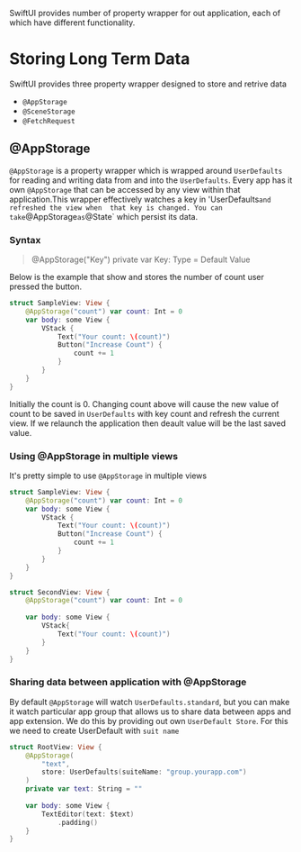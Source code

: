
SwiftUI provides number of property wrapper for out application, each of which have different functionality. 

# Storing Long Term Data

SwiftUI provides three property wrapper designed to store and retrive data

- `@AppStorage`
- `@SceneStorage`
- `@FetchRequest`

## @AppStorage

`@AppStorage` is a property wrapper which is wrapped around `UserDefaults` for reading and writing data from and into the `UserDefaults`.  Every app has it own `@AppStorage` that can be accessed by any view within that application.This wrapper effectively watches a key in 'UserDefaults` and refreshed the view when 
that key is changed. You can take `@AppStorage` as `@State` which persist its data.

### Syntax

> @AppStorage("Key") private var Key: Type = Default Value


Below is the example that show and stores the number of count user pressed the button.

```swift
struct SampleView: View {
    @AppStorage("count") var count: Int = 0
    var body: some View {
        VStack {
            Text("Your count: \(count)")
            Button("Increase Count") {
                count += 1
            }
        }
    }
}
```

Initially the count is 0. Changing count above will cause the new value of count to be saved in `UserDefaults` with key count and refresh the current view. If we relaunch the application then deault value will be the last saved value.

### Using @AppStorage in multiple views

It's pretty simple to use `@AppStorage` in multiple views

```swift
struct SampleView: View {
    @AppStorage("count") var count: Int = 0
    var body: some View {
        VStack {
            Text("Your count: \(count)")
            Button("Increase Count") {
                count += 1
            }
        }
    }
}

struct SecondView: View {
    @AppStorage("count") var count: Int = 0
    
    var body: some View {
        VStack{
            Text("Your count: \(count)")
        }
    }
}
```

### Sharing data between application with @AppStorage

By default `@AppStorage` will watch `UserDefaults.standard`, but you can make it watch particular app group that allows us to share data between apps and app extension.  We do this by providing out own `UserDefault Store`. For this we need to create UserDefault with `suit name`

```swift
struct RootView: View {
    @AppStorage(
        "text",
        store: UserDefaults(suiteName: "group.yourapp.com")
    )
    private var text: String = ""
    
    var body: some View {
        TextEditor(text: $text)
            .padding()
    }
}
```

